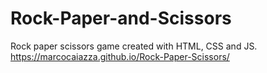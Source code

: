 # Rock-Paper-and-Scissors
Rock paper scissors game created with HTML, CSS and JS.
https://marcocaiazza.github.io/Rock-Paper-Scissors/
